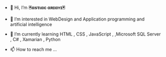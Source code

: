 - 👋 Hi, I’m <strong><b>🃏αsτιαc αʀɪαʏɪ🃏</b></strong>
- 👀 I’m interested in WebDesign and Application programming and artificial intelligence
- 🌱 I’m currently learning HTML , CSS , JavaScript , ,Microsoft SQL Server , C# , Xamarian , Python

- 📫 How to reach me ...

<!---
astiac/astiac is a ✨ special ✨ repository because its `README.md` (this file) appears on your GitHub profile.
You can click the Preview link to take a look at your changes.
--->
